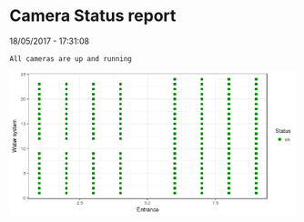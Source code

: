 Camera Status report
================
18/05/2017 - 17:31:08

    All cameras are up and running

![](camreport_files/figure-markdown_github/unnamed-chunk-2-1.png)
